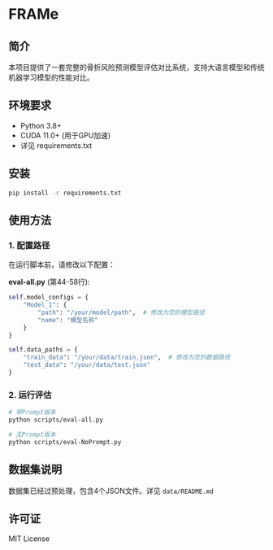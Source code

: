 # FRAMe

## 简介
本项目提供了一套完整的骨折风险预测模型评估对比系统，支持大语言模型和传统机器学习模型的性能对比。

## 环境要求
- Python 3.8+
- CUDA 11.0+ (用于GPU加速)
- 详见 requirements.txt

## 安装
```bash
pip install -r requirements.txt
```

## 使用方法

### 1. 配置路径
在运行脚本前，请修改以下配置：

**eval-all.py** (第44-58行):
```python
self.model_configs = {
    "Model_1": {
        "path": "/your/model/path",  # 修改为您的模型路径
        "name": "模型名称"
    }
}

self.data_paths = {
    "train_data": "/your/data/train.json",  # 修改为您的数据路径
    "test_data": "/your/data/test.json"
}
```

### 2. 运行评估
```bash
# 带Prompt版本
python scripts/eval-all.py

# 无Prompt版本
python scripts/eval-NoPrompt.py
```

## 数据集说明
数据集已经过预处理，包含4个JSON文件。详见 `data/README.md`


## 许可证
MIT License
